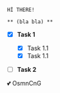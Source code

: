 <!-- HEADING -->
    Hİ THERE!

<!-- BOLD -->

    ** (bla bla) **


<!-- task -->

-[x] **Task 1**
    -[x] Task 1.1
    -[x] Task 1.1
-[ ] **Task 2**   


<!-- EMOJI -->

:two_hearts: OsmnCnG


